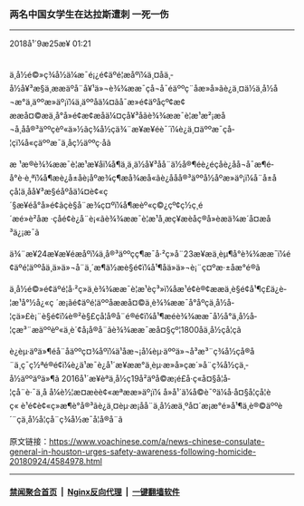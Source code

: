 ### 两名中国女学生在达拉斯遭刺  一死一伤
------------------------

<div class="published">
 <span class="date" title="ä¸­å½æ¶é´">
  <time datetime="2018-09-25T01:21:49+08:00">
   2018å¹´9æ25æ¥ 01:21
  </time>
 </span>
</div>
<br/>
<div class="wsw">
 <p>
  ä¸­å½é©»ç¾å½ä¼æ¯é¡¿é¢äºé¦æåºï¼ä¸¤åä¸­å½å¥³æ§ä¸ææäºå¨å¥¹ä»¬è¾¾ææ¯çå¬å¯é­äººç¨åæ»å»ãè¿ä¸¤ä½ä¸­å½å¬æ°ä¸äººæ­»äº¡ï¼ä¸äººåä¼¤ãå¯æ»é¢äºåçº¢æ¢ææå¤©æä¸å°å»é¢æ¢æåä¼¤çå¥³å­ãè¾¾ææ¯è­¦æ¹æ²¡æå¬å¸åå®³äººçèº«ä»½ãç¾å½çä¾¨æ¥æ¥éè¯´ï¼è¿ä¸¤äººæ¯çå­¦çï¼å«çäººæ¯ä¸åç½äººç·å­ã
 </p>
 <p>
  æ ¹æ®è¾¾ææ¯è­¦æ¹æ¥åï¼å¶ä¸­ä¸ä½å¥³å­å¨ä½å®¶éè¿éçåè¿åå¬å¯æ¶é­å°è·è¸ªï¼å¶æè¿å±åè¡åºæ¾ç¶æå¾æå«ãè¿ååå®³äººå½åºæ­»äº¡ï¼å¨å±åçå¦ä¸åå¥³æ§é­åºåä¼¤è¢«ç´§æ¥éå°å»é¢ãçè§å¨æ¾ç¤ºï¼å¶æèº«ç©¿çº¢ç½ç¸é´æé»è²å­æ ·çåé¢è¿å¨è¡«ãè¾¾ææ¯è­¦æ¹å¸æç¥æèåç®å»èæä¾æ´å¤æå³ä¿¡æ¯ã
 </p>
 <p>
  ä¾¨æ¥24æ¥æ¥éæåºï¼ä¸å®³äººçç¶æ¯å·²ç»å¨23æ¥æä¸èµ¶å°è¾¾ææ¯ï¼é¢äºé¦äººåä¸ä»ä»¬å¨ä¸´æ¶ä½æè§é¢ï¼å¹¶åä»ä»¬è¡¨ç¤ºæ·±åæ°é®ã
 </p>
 <p>
  ä¸­å½é©»é¢äºé¦å·²ç»ä¸è¾¾ææ¯è­¦æ¹èç³»ï¼åæ¹é¢è®¢ææä¸è§é¢å¹¶ç£ä¿è­¦æ¹å°½å¿«ç ´æ¡ãé¢äºé¦äººåææå¤©ä¸è¾¾ææ¯å°åºçä¸­å½å­¦çä»£è¡¨è§é¢ï¼è®²è§£çå­¦å®å¨é®é¢ï¼å¹¶æéè¾¾ææ¯å½å°ä¸­å½å­¦çæ³¨æäººèº«ä¸è´¢å¡å®å¨ãè¾¾ææ¯æå¤§çº¦1800åä¸­å½çå­¦çã
 </p>
 <p>
  è¿èµ·äºä»¶éå¨åäººç¤¾åºï¼ä¹åæ¬¡å¼èµ·äººä»¬å³æ³¨ç¾å½çå®å¨ä¸ç¯ç½ªé®é¢ï¼è¿ä¹æ¯è¿å¹´æ¥ææ°ä¸èµ·æ»å»çæ´»å¨ç¾å½çä¸­å½äººäºä»¶ã 2016å¹´æ¥èªä¸­å½ç19å²äºå©æ¡é£å·ç«å¤§å­¦å­¦çå¨è·¯ä¸å å¼è½¦æ¤æèè¢«æªææ­»äº¡ï¼ å»å¹´ä¼å©è¯ºä¼å·å¤§å­¦çå­¦èç« è¹é¢è¢«ç»æ¶è°å®³ãè¿ä¸¤èµ·æ¡å­å¨ä¸­å½æä¸ºå¤´æ¡æ°é»å¹¶ä¸è®©äººè´¨çä¸­å½å­¦çå¨ç¾å½æ¯å¦å®å¨ã
 </p>
</div>

原文链接：https://www.voachinese.com/a/news-chinese-consulate-general-in-houston-urges-safety-awareness-following-homicide-20180924/4584978.html


------------------------
#### [禁闻聚合首页](https://github.com/gfw-breaker/banned-news/blob/master/README.md) &nbsp;|&nbsp; [Nginx反向代理](https://github.com/gfw-breaker/open-proxy/blob/master/README.md) &nbsp;|&nbsp;  [一键翻墙软件](https://github.com/gfw-breaker/nogfw/blob/master/README.md)